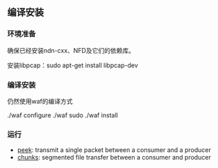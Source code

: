 ## 编译安装  
### 环境准备  
确保已经安装ndn-cxx、NFD及它们的依赖库。  

安装libpcap：sudo apt-get install libpcap-dev  

### 编译安装
仍然使用waf的编译方式

./waf configure
./waf
sudo ./waf install


### 运行
* [peek](tools/peek): transmit a single packet between a consumer and a producer
* [chunks](tools/chunks): segmented file transfer between a consumer and producer
